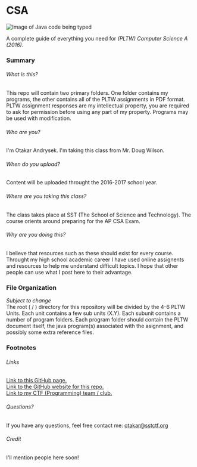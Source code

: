 # CSA 
![Image of Java code being typed](http://i.imgur.com/BVa0jkb.gif)

A complete guide of everything you need for *(PLTW) Computer Science A (2016)*.

### Summary
###### What is this?
This repo will contain two primary folders. One folder contains my programs, the other contains all of the PLTW assignments in PDF format. PLTW assignment responses are my intellectual property, you are required to ask for permission before using any part of my property. Programs may be used with modification.
###### Who are you?
I'm Otakar Andrysek. I'm taking this class from Mr. Doug Wilson.
###### When do you upload?
Content will be uploaded throught the 2016-2017 school year.
###### Where are you taking this class?
The class takes place at SST (The School of Science and Technology). The course orients around preparing for the AP CSA Exam.
###### Why are you doing this?
I believe that resources such as these should exist for every course. Throught my high school academic career I have used online assignents and resources to help me understand difficult topics. I hope that other people can use what I post here to their advantage.

### File Organization
*Subject to change*                    
The root ( / ) directory for this repository will be divided by the 4-6 PLTW Units. Each unit contains a few sub units (X.Y). Each subunit contains a number of program folders. Each program folder should contain the PLTW document itself, the java program(s) associated with the asignment, and possibly some extra reference files.

### Footnotes
###### Links
[Link to this GitHub page.](http://google.com)                    
[Link to the GitHub website for this repo.](http://google.com)                      
[Link to my CTF (Programming) team / club.](http://google.com)
###### Questions?
If you have any questions, feel free contact me: otakar@sstctf.org
###### Credit
I'll mention people here soon!
